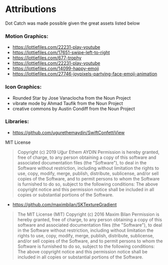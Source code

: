 # Attributions

Dot Catch was made possible given the great assets listed below

### Motion Graphics:
- https://lottiefiles.com/22231-play-youtube
- https://lottiefiles.com/17651-swipe-left-to-right
- https://lottiefiles.com/677-trophy
- https://lottiefiles.com/22231-play-youtube
- https://lottiefiles.com/14099-happy-emoji
- https://lottiefiles.com/27746-joypixels-partying-face-emoji-animation

### Icon Graphics:
- Rounded Star by Jose Vanaclocha from the Noun Project
- vibrate mode by Ahmad Taufik from the Noun Project
- creative commons by Austin Condiff from the Noun Project


### Libraries:
- https://github.com/ugurethemaydin/SwiftConfettiView

MIT License

> Copyright (c) 2019 Uğur Ethem AYDIN
Permission is hereby granted, free of charge, to any person obtaining a copy
of this software and associated documentation files (the "Software"), to deal
in the Software without restriction, including without limitation the rights
to use, copy, modify, merge, publish, distribute, sublicense, and/or sell
copies of the Software, and to permit persons to whom the Software is
furnished to do so, subject to the following conditions:
The above copyright notice and this permission notice shall be included in all
copies or substantial portions of the Software.

- https://github.com/maximbilan/SKTextureGradient

> The MIT License (MIT)
> Copyright (c) 2016 Maxim Bilan
> Permission is hereby granted, free of charge, to any person obtaining a copy
of this software and associated documentation files (the "Software"), to deal
in the Software without restriction, including without limitation the rights
to use, copy, modify, merge, publish, distribute, sublicense, and/or sell
copies of the Software, and to permit persons to whom the Software is
furnished to do so, subject to the following conditions:
> The above copyright notice and this permission notice shall be included in all
copies or substantial portions of the Software.
